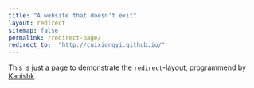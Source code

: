 ```yaml
---
title: "A website that doesn't exit"
layout: redirect
sitemap: false
permalink: /redirect-page/
redirect_to:  "http://cuixiongyi.github.io/"
---
```

This is just a page to demonstrate the `redirect`-layout, programmend by [Kanishk](http://codingtips.kanishkkunal.in/about/).
